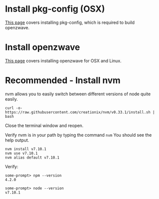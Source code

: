 # Install pkg-config (OSX)

[This page](http://macappstore.org/pkg-config/) covers installing pkg-config, which is required to build openzwave.

# Install openzwave

[This page](https://github.com/moziot/wiki/wiki/Installing-openzwave) covers installing openzwave for OSX and Linux.

# Recommended - Install nvm

nvm allows you to easily switch between different versions of node quite easily.
```
curl -o- https://raw.githubusercontent.com/creationix/nvm/v0.33.1/install.sh | bash
```
Close the terminal window and reopen.

Verify nvm is in your path by typing the command `nvm` You should see the help output.
```
nvm install v7.10.1
nvm use v7.10.1
nvm alias default v7.10.1
```
Verify:

```
some-prompt> npm --version
4.2.0

some-prompt> node --version
v7.10.1
```